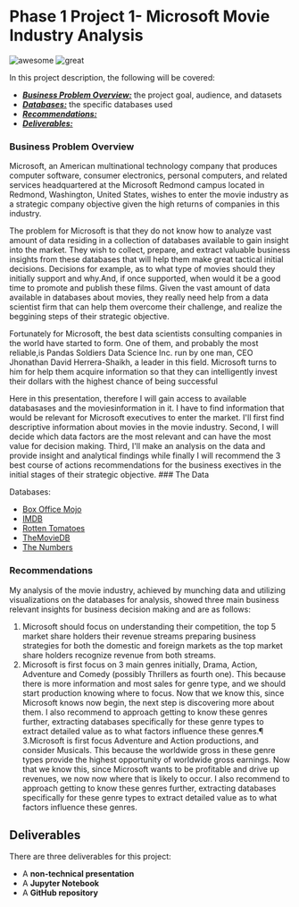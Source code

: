 # Phase 1 Project 1- Microsoft Movie Industry Analysis

![awesome](https://raw.githubusercontent.com/learn-co-curriculum/dsc-phase-1-project-v2-3/master/awesome.gif)
![great](https://www.ft.com/__origami/service/image/v2/images/raw/https%3A%2F%2Fd1e00ek4ebabms.cloudfront.net%2Fproduction%2F95465af9-a6d7-49a0-a118-cc099a0d10ba.jpg?dpr=1&fit=scale-down&source=next&width=700)


In this project description, the following will be covered:

* [***Business Problem Overview:***](#project-overview) the project goal, audience, and datasets
* [***Databases:***](#deliverables) the specific databases used 
* [***Recommendations:***](#grading) 
* [***Deliverables:***](#grading) 
### Business Problem Overview

Microsoft, an American multinational technology company that produces computer software, consumer electronics, personal computers, and related services headquartered at the Microsoft Redmond campus located in Redmond, Washington, United States, wishes to enter the movie industry as a strategic company objective given the high returns of companies in this industry.

The problem for Microsoft is that they do not know how to analyze vast amount of data residing in a collection of databases available to gain insight into the market. They wish to collect, prepare,  and extract valuable business insights from these databases that will help them make great tactical initial decisions. Decisions for example, as to what type of movies should they initially support and why.And, if once supported, when would it be a good time to promote and publish these films. Given the vast amount of data available in databases about movies, they really need help from a data scientist firm that can help them overcome their challenge, and realize the beggining steps of their strategic objective. 

Fortunately for Microsoft, the best data scientists consulting companies in the world have started to form. One of them, and probably the most reliable,is Pandas Soldiers Data Science Inc. run by one man, CEO Jhonathan David Herrera-Shaikh, a leader in this field. Microsoft turns to him for help them acquire information so that they can intelligently invest their dollars with the highest chance of being successful 

Here in this presentation, therefore I will gain access to available databasases and the moviesinformation in it. I have to find information that would be relevant for Microsoft executives to enter the market. I'll first find descriptive information about movies in the movie industry. Second, I will decide which data factors are the most relevant and can have the most value for decision making. Third,  I'll make an analysis on the data and provide insight and analytical findings while finally I will recommend the 3 best course of actions recommendations for the business exectives in the initial stages of their strategic objective. ### The Data

Databases:

* [Box Office Mojo](https://www.boxofficemojo.com/)
* [IMDB](https://www.imdb.com/)
* [Rotten Tomatoes](https://www.rottentomatoes.com/)
* [TheMovieDB](https://www.themoviedb.org/)
* [The Numbers](https://www.the-numbers.com/)



### Recommendations

My analysis of the movie industry, achieved by munching data and utilizing visualizations on the databases for analysis, showed three main business relevant insights for business decision making and are as follows: 
1. Microsoft should focus on understanding their competition,  the top 5 market share holders their revenue streams preparing business strategies for both the domestic and foreign markets as the top market share holders recognize revenue from both streams.
2. Microsoft is first focus on 3 main genres initially, Drama, Action, Adventure and Comedy (possibly Thrillers as fourth one). This because there is more information and most sales for genre type, and we should start production knowing where to focus. Now that we know this, since Microsoft knows now begin, the next step is discovering more about them. I also recommend to approach getting to know these genres further, extracting databases specifically for these genre types to extract detailed value as to what factors influence these genres.¶
3.Microsoft is first focus  Adventure and Action productions, and consider Musicals. This because the worldwide gross in these  genre types provide the highest opportunity of worldwide gross earnings.  Now that we know this, since Microsoft wants to be profitable and drive up revenues, we now now where that is likely to occur.  I also recommend to approach getting to know these genres further, extracting databases specifically for these genre types to extract detailed value as to what factors influence these genres.


## Deliverables

There are three deliverables for this project:

* A **non-technical presentation**
* A **Jupyter Notebook**
* A **GitHub repository**

